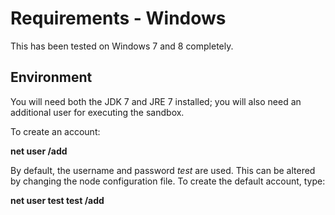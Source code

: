 Requirements - Windows
======================
This has been tested on Windows 7 and 8 completely.

Environment
-----------
You will need both the JDK 7 and JRE 7 installed; you will also need an additional user for executing the sandbox.

To create an account:

**net user <username> <password> /add**

By default, the username and password *test* are used. This can be altered by changing the node configuration
file. To create the default account, type:

**net user test test /add**
